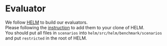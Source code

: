 # Evaluator
We follow [HELM](https://github.com/stanford-crfm/helm) to build our evaluators.  
Please following the [instruction](https://crfm-helm.readthedocs.io/en/latest/code/) to add them to your clone of HELM.  
You should put all files in `scenarios` into `helm/src/helm/benchmark/scenarios` and put `restricted` in the root of HELM. 
